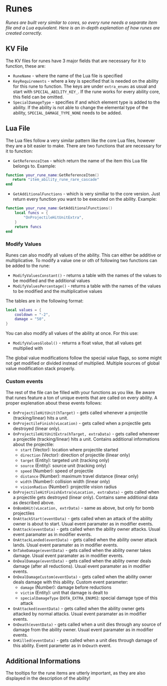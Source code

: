 # Runes

*Runes are built very similar to cores, so every rune needs a separate item file and a Lua equivalent. Here is an in-depth explenation of how runes are created correctly.*

## KV File

The KV files for runes have 3 major fields that are necessary for it to function, these are:

- `RuneName` - where the name of the Lua file is specified
- `KeyRequirements` - where a key is specified that is needed on the ability for this rune to function. The keys are under `extra_enums` as usual and start with `SPECIAL_ABILITY_KEY_`. If the rune works for every ability core, this field can be omitted.
- `SpecialDamageType` - specifies if and which element type is added to the ability. If the ability is not able to change the elemental type of the ability, `SPECIAL_DAMAGE_TYPE_NONE` needs to be added.

## Lua File

The Lua files follow a very similar pattern like the core Lua files, however they are a bit easier to make. There are two functions that are necessary for it to function:

- `GetReferenceItem` - which return the name of the item this Lua file belongs to. Example:
 ```lua
function your_rune_name:GetReferenceItem()
    return "item_ability_rune_rare_cascade"
end
```
- `GetAdditionalFunctions` - which is very similiar to the core version. Just return every function you want to be executed on the ability. Example:
```lua
function your_rune_name:GetAdditionalFunctions()
	local funcs = {
		"OnProjectileHitUnitExtra",
	}
	return funcs
end
```

### Modify Values

Runes can also modify all values of the ability. This can either be additive or multiplicative. To modify a value one or oth of following two functions can be added to the rune:

- `ModifyValuesConstant()` - returns a table with the names of the values to be modified and the additional values
- `ModifyValuesPercentage()` - returns a table with the names of the values to be modified and the multiplicative values

The tables are in the following format:
```lua
local values = {
	cooldown = "-2",
	damage = "50",
}
```

You can also modify all values of the ability at once. For this use:

- `ModifyValuesGlobal()` - returns a float value, that all values get multiplied with

The global value modifications follow the special value flags, so some might not get modified or divided instead of multiplied. Multiple sources of global value modification stack properly.

### Custom events

The rest of the file can be filled with your functions as you like. Be aware that runes feature a ton of unique events that are called on every ability. A proper explenation about these events follows:

- `OnProjectileHitUnit(hTarget)` - gets called whenever a projectile (tracking/linear) hits a unit.
- `OnProjectileFinish(vLocation)` - gets called when a projectile gets destroyed (linear only).
- `OnProjectileHitUnitExtra(hTarget, extraData)` - gets called whenever a projectile (tracking/linear) hits a unit. Contains additional informations about the projectile:
	- `start` (Vector): location where projectile started
	- `direction` (Vector): direction of projectile (linear only)
	- `target` (Entity): targeted unit (tracking only)
	- `source` (Entity): source unit (tracking only)
	- `speed` (Number): speed of projectile
	- `distance` (Number): maximum travel distance (linear only)
	- `width` (Number): collision width (linear only)
	- `visionRadius` (Number): projectile vision radius
- `OnProjectileHitFinishExtra(vLocation, extraData)` - gets called when a projectile gets destroyed (linear only). Contains same additional data as described above.
- `OnBombHit(vLocation, extrData)` - same as above, but only for bomb projectiles
- `OnAttackStart(eventData)` - gets called when an attack of the ability owner is about to start. Usual event paramater as in modifier events.
- `OnAttack(eventData)` - gets called when the ability owner attacks. Usual event paramater as in modifier events.
- `OnAttackLanded(eventData)` - gets called when the ability owner attack lands. Usual event paramater as in modifier events.
- `OnTakeDamage(eventData)` - gets called when the ability owner takes damage. Usual event paramater as in modifier events.
- `OnDealDamage(eventData)` - gets called when the ability owner deals damage (after all reductions). Usual event paramater as in modifier events.
- `OnDealDamageCustom(eventData)` - gets called when the ability owner deals damage with this ability. Custom event parameter:
	- `damage` (Number): damage before reductions
	- `victim` (Entity): unit that damage is dealt to
	- `specialDamageType` (`DOTA_EXTRA_ENUMS`): special damage type of this attack
- `OnAttacked(eventData)` - gets called when the ability owner gets attacked by normal attacks. Usual event paramater as in modifier events.
- `OnDeath(eventData)` - gets called when a unit dies through any source of damage from the ability owner. Usual event paramater as in modifier events.
- `OnKilled(eventData)` - gets called when a unit dies through damage of this ability. Event parameter as in `OnDeath` event.

## Additional Informations

The tooltips for the rune items are utterly important, as they are also displayed in the description of the ability!
